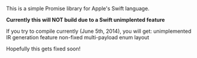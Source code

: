 This is a simple Promise library for Apple's Swift language.

**Currently this will NOT build due to a Swift unimplented feature**

If you try to compile currently (June 5th, 2014), you will get:
unimplemented IR generation feature non-fixed multi-payload enum layout

Hopefully this gets fixed soon!
